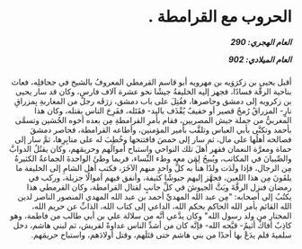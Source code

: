 <h1 dir="rtl">الحروب مع القرامطة .</h1>

<h5 dir="rtl">العام الهجري:  290

العام الميلادي: 902

</h5>

<p dir="rtl">أقبل يحيى بن زكرَوَيه بن مهرويه أبو قاسم القرمطي المعروفُ بالشيخ في جحافلِه، فعاث بناحية الرقَّة فسادًا، فجهز إليه الخليفةُ جيشًا نحو عشرة آلاف فارس، وكان قد سار يحيى بن زكرويه إلى دمشق وحاصرها، فقُتِلَ على باب دمشق، زرَقَه رجلٌ من المغاربةِ بِمزراقِ نارٍ- المزراقُ رُمحٌ قصير أو خفيفٌ يُقْذَف باليد- فقَتَله، ففَرِحَ الناس بقتله، وكان هذا المغربيُّ من جملة جيش المصريين، فقام بأمرِ القرامطةِ مِن بعده أخوه الحُسَين وتسمَّى بأحمد وتكنَّى بأبي العباس وتلقَّب بأمير المؤمنين، وأطاعه القرامطة، فحاصر دمشقَ فصالحه أهلُها على مال، ثم سار إلى حمصَ فافتتحها وخُطِبَ له على منابِرِها، ثمَّ سار إلى حماة ومعرَّة النعمان فقهر أهلَ تلك النواحي واستباح أموالَهم وحريمَهم، وكان يقتُلُ الدوابَّ والصِّبيانَ في المكاتب، ويُبيحُ لِمَن معه وطء النِّساء، فربما وطئَ الواحدةَ الجماعةُ الكثيرةُ مِن الرجال، فإذا ولَدَت ولدًا هنأَ به كلُّ واحدٍ منهم الآخَرَ، فكتب أهل الشامِ إلى الخليفة ما يلقَونَ مِن هذا اللعين، فجهَّز إليهم جيوشًا كثيفة، وأنفق فيهم أموالًا جزيلة، وركب في رمضان فنزل الرقَّةَ وبَثَّ الجيوشَ في كلِّ جانبٍ لقتال القرامطة، وكان القرمطي هذا يكتُبُ إلى أصحابه: "مِن عبد الله المهديِّ أحمد بن عبد الله المهدي المنصور الناصر لدين الله القائم بأمر الله الحاكم بحكم الله، الداعي إلى كتاب الله، الذابِّ عن حريم الله، المختار من ولد رسول الله" وكان يدَّعي أنَّه من سلالة علي بن أبي طالب من فاطمة، وهو كاذِبٌ أفاكٌ أثيمٌ- قبَّحه الله- فإنَّه كان من أشدِّ الناس عداوةً لقريش، ثم لبني هاشم، دخل سلميةَ فلم يدَعْ بها أحدًا من بني هاشم حتى قتَلَهم، وقتل أولادَهم، واستباح حريمَهم.</p></br>
